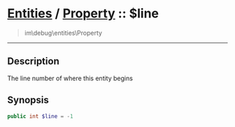 # [Entities](entities.md) / [Property](entities-Property.md) :: $line
 > im\debug\entities\Property
____

## Description
The line number of where this entity begins

## Synopsis
```php
public int $line = -1
```
